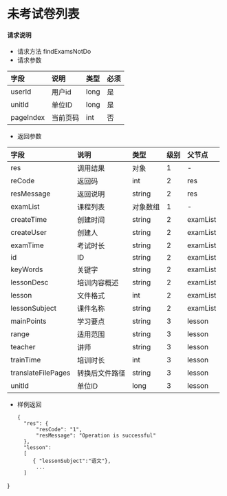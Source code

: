 # 未考试卷列表

#### **请求说明**

* 请求方法 findExamsNotDo
* 请求参数

| 字段 | 说明 | 类型 | 必须 |
| :--- | :--- | :--- | :--- |
| userId| 用户id | long | 是 |
| unitId| 单位ID | long | 是 |
| pageIndex| 当前页码 | int | 否 |

* 返回参数

| 字段 | 说明 | 类型 | 级别 | 父节点 |
| :--- | :--- | :--- | :--- | :--- |
| res | 调用结果 | 对象 | 1 | - |
| reCode | 返回码| int | 2 | res |
| resMessage| 返回说明 | string | 2 | res |
| examList| 课程列表 | 对象数组 | 1 | - |
| createTime| 创建时间| string | 2 | examList|
| createUser| 创建人 | string | 2 | examList|
| examTime| 考试时长| string | 2 | examList|
| id| ID | string | 2 | examList|
| keyWords | 关键字 | string | 2 | examList|
|lessonDesc| 培训内容概述 | string | 2 | examList|
|lesson| 文件格式 | int | 2 | examList|
|lessonSubject | 课件名称 | string | 2 | examList|
|mainPoints | 学习要点 | string | 3 | lesson|
|range| 适用范围 | string | 3 | lesson|
|teacher | 讲师 | string | 3 | lesson|
|trainTime | 培训时长 | int | 3 | lesson|
|translateFilePages | 转换后文件路径 | string | 3 | lesson|
|unitId| 单位ID | long | 3 | lesson|

* 样例返回

  ```
  {
    "res": {
        "resCode": "1", 
        "resMessage": "Operation is successful"
    },
    "lesson":
    [
       { "lessonSubject":"语文"},
        ...
    ] 
}

